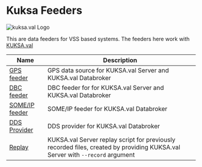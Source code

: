 # Kuksa Feeders
![kuksa.val Logo](./doc/img/logo.png)

This are data feeders for VSS based systems. The feeders here work with [KUKSA.val](https://github.com/eclipse/kuksa.val)

Name | Description
---- | -----------
[GPS feeder](./gps2val)        | GPS data source for KUKSA.val Server and KUKSA.val Databroker
[DBC feeder](./dbc2val)        | DBC feeder for for KUKSA.val Server and KUKSA.val Databroker
[SOME/IP feeder](./someip2val) | SOME/IP feeder for KUKSA.val Databroker
[DDS Provider](./dds2val)      | DDS provider for KUKSA.val Databroker
[Replay](./replay)             | KUKSA.val Server replay script for previously recorded files, created by providing KUKSA.val Server with `--record` argument
